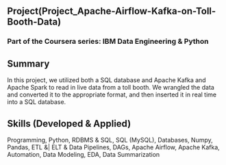 ## Project(Project_Apache-Airflow-Kafka-on-Toll-Booth-Data)
### Part of the Coursera series: IBM Data Engineering & Python
    
## Summary
In this project, we utilized both a SQL database and Apache Kafka and Apache Spark to read in live data from a toll booth.  We wrangled the data and converted it to the appropriate format, and then inserted it in real time into a SQL database.

## Skills (Developed & Applied)
Programming, Python, RDBMS & SQL, SQL (MySQL), Databases, Numpy, Pandas, ETL &| ELT & Data Pipelines, DAGs, Apache Airflow, Apache Kafka, Automation, Data Modeling, EDA, Data Summarization
    